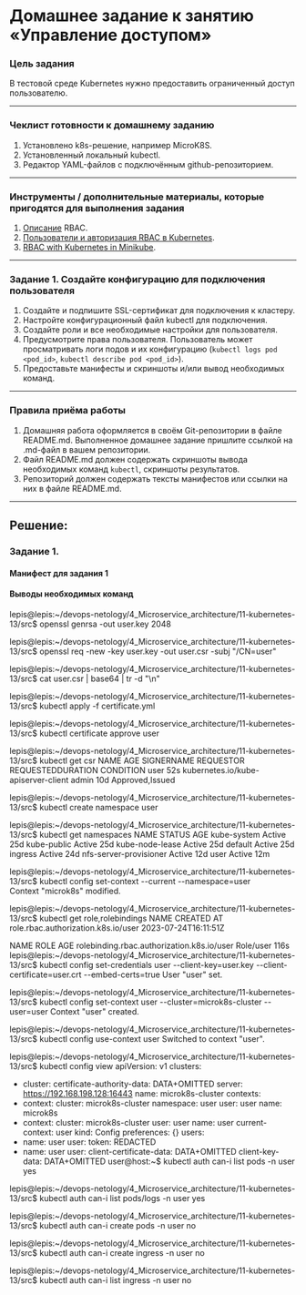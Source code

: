 # Домашнее задание к занятию «Управление доступом»

### Цель задания

В тестовой среде Kubernetes нужно предоставить ограниченный доступ пользователю.

------

### Чеклист готовности к домашнему заданию

1. Установлено k8s-решение, например MicroK8S.
2. Установленный локальный kubectl.
3. Редактор YAML-файлов с подключённым github-репозиторием.

------

### Инструменты / дополнительные материалы, которые пригодятся для выполнения задания

1. [Описание](https://kubernetes.io/docs/reference/access-authn-authz/rbac/) RBAC.
2. [Пользователи и авторизация RBAC в Kubernetes](https://habr.com/ru/company/flant/blog/470503/).
3. [RBAC with Kubernetes in Minikube](https://medium.com/@HoussemDellai/rbac-with-kubernetes-in-minikube-4deed658ea7b).

------

### Задание 1. Создайте конфигурацию для подключения пользователя

1. Создайте и подпишите SSL-сертификат для подключения к кластеру.
2. Настройте конфигурационный файл kubectl для подключения.
3. Создайте роли и все необходимые настройки для пользователя.
4. Предусмотрите права пользователя. Пользователь может просматривать логи подов и их конфигурацию (`kubectl logs pod <pod_id>`, `kubectl describe pod <pod_id>`).
5. Предоставьте манифесты и скриншоты и/или вывод необходимых команд.

------

### Правила приёма работы

1. Домашняя работа оформляется в своём Git-репозитории в файле README.md. Выполненное домашнее задание пришлите ссылкой на .md-файл в вашем репозитории.
2. Файл README.md должен содержать скриншоты вывода необходимых команд `kubectl`, скриншоты результатов.
3. Репозиторий должен содержать тексты манифестов или ссылки на них в файле README.md.

------


## Решение:  
### Задание 1. 
#### Манифест для задания 1  


#### Выводы необходимых команд  
lepis@lepis:~/devops-netology/4_Microservice_architecture/11-kubernetes-13/src$ openssl genrsa -out user.key 2048

lepis@lepis:~/devops-netology/4_Microservice_architecture/11-kubernetes-13/src$ openssl req -new -key user.key -out user.csr -subj "/CN=user"

lepis@lepis:~/devops-netology/4_Microservice_architecture/11-kubernetes-13/src$ cat user.csr | base64 | tr -d "\n"

lepis@lepis:~/devops-netology/4_Microservice_architecture/11-kubernetes-13/src$ kubectl apply -f certificate.yml 

lepis@lepis:~/devops-netology/4_Microservice_architecture/11-kubernetes-13/src$ kubectl certificate approve user

lepis@lepis:~/devops-netology/4_Microservice_architecture/11-kubernetes-13/src$ kubectl get csr
NAME   AGE   SIGNERNAME                            REQUESTOR   REQUESTEDDURATION   CONDITION
user   52s   kubernetes.io/kube-apiserver-client   admin       10d                 Approved,Issued

lepis@lepis:~/devops-netology/4_Microservice_architecture/11-kubernetes-13/src$ kubectl create namespace user

lepis@lepis:~/devops-netology/4_Microservice_architecture/11-kubernetes-13/src$ kubectl get namespaces 
NAME                     STATUS   AGE
kube-system              Active   25d
kube-public              Active   25d
kube-node-lease          Active   25d
default                  Active   25d
ingress                  Active   24d
nfs-server-provisioner   Active   12d
user                     Active   12m

lepis@lepis:~/devops-netology/4_Microservice_architecture/11-kubernetes-13/src$ kubectl config set-context --current --namespace=user        
Context "microk8s" modified.

lepis@lepis:~/devops-netology/4_Microservice_architecture/11-kubernetes-13/src$ kubectl get role,rolebindings
NAME                                  CREATED AT
role.rbac.authorization.k8s.io/user   2023-07-24T16:11:51Z

NAME                                         ROLE        AGE
rolebinding.rbac.authorization.k8s.io/user   Role/user   116s
lepis@lepis:~/devops-netology/4_Microservice_architecture/11-kubernetes-13/src$ kubectl config set-credentials user --client-key=user.key --client-certificate=user.crt --embed-certs=true
User "user" set.

lepis@lepis:~/devops-netology/4_Microservice_architecture/11-kubernetes-13/src$ kubectl config set-context user --cluster=microk8s-cluster --user=user
Context "user" created.

lepis@lepis:~/devops-netology/4_Microservice_architecture/11-kubernetes-13/src$ kubectl config use-context user
Switched to context "user".

lepis@lepis:~/devops-netology/4_Microservice_architecture/11-kubernetes-13/src$ kubectl config view
apiVersion: v1
clusters:
- cluster:
    certificate-authority-data: DATA+OMITTED
    server: https://192.168.198.128:16443
  name: microk8s-cluster
contexts:
- context:
    cluster: microk8s-cluster
    namespace: user
    user: user
  name: microk8s
- context:
    cluster: microk8s-cluster
    user: user
  name: user
current-context: user
kind: Config
preferences: {}
users:
- name: user
  user:
    token: REDACTED
- name: user
  user:
    client-certificate-data: DATA+OMITTED
    client-key-data: DATA+OMITTED
user@host:~$ kubectl auth can-i list pods -n user
yes

lepis@lepis:~/devops-netology/4_Microservice_architecture/11-kubernetes-13/src$ kubectl auth can-i list pods/logs -n user
yes

lepis@lepis:~/devops-netology/4_Microservice_architecture/11-kubernetes-13/src$ kubectl auth can-i create pods -n user
no

lepis@lepis:~/devops-netology/4_Microservice_architecture/11-kubernetes-13/src$ kubectl auth can-i create ingress -n user
no

lepis@lepis:~/devops-netology/4_Microservice_architecture/11-kubernetes-13/src$ kubectl auth can-i list ingress -n user
no